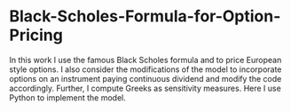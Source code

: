 # Black-Scholes-Formula-for-Option-Pricing
In this work I use the famous Black Scholes formula and to price European style options. I also consider the modifications of the model to incorporate options on an instrument paying continuous dividend and modify the code accordingly. Further, I compute Greeks as sensitivity measures. Here I use Python to implement the model.
